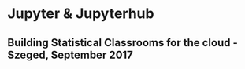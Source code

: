 # Jupyter & Jupyterhub 
## Building Statistical Classrooms for the cloud - Szeged, September 2017



